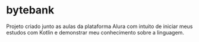 # bytebank
Projeto criado junto as aulas da plataforma Alura com intuito de iniciar meus estudos com Kotlin e demonstrar meu conhecimento sobre a linguagem.
